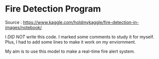 # Fire Detection Program
Source : https://www.kaggle.com/holdmykaggle/fire-detection-in-images/notebook/

I *DID NOT* write this code. I marked some comments to study it for myself. Plus, I had to add some lines to make it work on my enviornment.

My aim is to use this model to make a real-time fire alert system.
